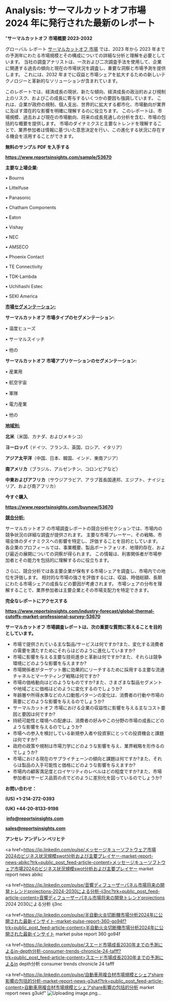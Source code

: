 # Analysis: サーマルカットオフ市場 2024 年に発行された最新のレポート

"<strong>サーマルカットオフ 市場概要 2023-2032</strong>

グローバル レポート <a href=https://www.reportsinsights.com/sample/53670>サーマルカットオフ 市場</a> では、2023 年から 2023 年までの予測年にわたる市場規模とその構成についての詳細な分析と理解を必要としています。 当社の調査アナリストは、一次および二次調査手法を使用して、企業に関連する過去の傾向と現在の市場状況を調査し、重要な洞察と市場予測を提供します。 これには、2032 年までに収益と市場シェアを拡大​​するための新しいテクノロジーと革新的なソリューションが含まれています。

このレポートでは、経済成長の現状、新たな傾向、経済成長の政治的および規制上のリスク、およびこの成長に寄与するいくつかの要因も強調しています。 これは、企業が政府の規制、個人支出、世界的に拡大する都市化、市場動向が業界に及ぼす潜在的な影響を明確に理解するのに役立ちます。 このレポートは、市場規模、過去および現在の市場動向、将来の成長見通しの分析を含む、市場の包括的な概要を提供します。 市場のダイナミクスと主要なトレンドを理解することで、業界参加者は情報に基づいた意思決定を行い、この進化する状況に存在する機会を活用することができます。

<strong><b>無料のサンプル PDF を入手する</b></strong>

<a href=https://www.reportsinsights.com/sample/53670><strong><u>https://www.reportsinsights.com/sample/53670</u></strong></a>

<strong>主要な上場企業:</strong>

• Bourns

• Littelfuse

• Panasonic

• Chatham Components

• Eaton

• Vishay

• NEC

• AMSECO

• Phoenix Contact

• TE Connectivity

• TDK-Lambda

• Uchihashi Estec

• SEKI America

<strong><u>市場セグメンテーション</u></strong><strong><u>:</u></strong>

<strong>サーマルカットオフ 市場タイプのセグメンテーション:</strong>

• 温度ヒューズ

• サーマルスイッチ

• 他の

<strong>サーマルカットオフ 市場アプリケーションのセグメンテーション:</strong>

• 産業用

• 航空宇宙

• 軍隊

• 電力産業

• 他の

<strong><u>地域別</u></strong><strong><u>:</u></strong>

<strong>北米</strong>（米国、カナダ、およびメキシコ）

<strong>ヨーロッパ</strong>（ドイツ、フランス、英国、ロシア、イタリア）

<strong>アジア太平洋</strong>（中国、日本、韓国、インド、東南アジア）

<strong>南アメリカ</strong>（ブラジル、アルゼンチン、コロンビアなど）

<strong>中東およびアフリカ</strong>（サウジアラビア、アラブ首長国連邦、エジプト、ナイジェリア、および南アフリカ）

<strong>今すぐ購入</strong>

<a href=https://www.reportsinsights.com/buynow/53670><strong><u>https://www.reportsinsights.com/buynow/53670</u></strong></a>

<strong><u>競合分析:</u></strong>

サーマルカットオフ の市場調査レポートの競合分析セクションでは、市場内の競争状況の詳細な調査が提供されます。 主要な市場プレーヤー、その戦略、市場全体のダイナミクスへの影響を特定し、評価することを目的としています。 各企業のプロフィールでは、事業概要、製品ポートフォリオ、地理的存在、および最近の展開についての洞察が得られます。 この情報は、利害関係者が市場参加者とその能力を包括的に理解するのに役立ちます。

さらに、競合分析では各主要企業が保有する市場シェアを調査し、市場内での地位を評価します。 相対的な市場の強さを評価するには、収益、時価総額、長期にわたる市場シェアの成長などの要因が考慮されます。 市場シェアの分布を理解することで、業界参加者は主要企業とその市場支配力を特定できます。

<strong>完全なレポートにアクセスする</strong>

<a href=https://www.reportsinsights.com/industry-forecast/global-thermal-cutoffs-market-professional-survey-53670><strong><u><b>https://www.reportsinsights.com/industry-forecast/global-thermal-cutoffs-market-professional-survey-53670</b></u></strong></a>

<strong><b>サーマルカットオフ 市場調査レポートは、次の重要な質問に答えることを目的としています。</b></strong>
<ul>
  <li>市場で提供されている主な製品/サービスは何ですか?また、変化する消費者の需要を満たすためにそれらはどのように進化していますか?</li>
  <li>市場に影響を与える主要な技術進歩と革新は何ですか?また、それらは競争環境にどのような影響を与えますか?</li>
  <li>市場関係者がターゲット層に効果的にリーチするために採用する主要な流通チャネルとマーケティング戦略は何ですか?</li>
  <li>市場の価格動向はどのようなものですか?また、さまざまな製品セグメントや地域ごとに価格はどのように変化するのでしょうか?</li>
  <li>年齢層や所得水準などの人口動態パターンの変化は、消費者の行動や市場の需要にどのような影響を与えるのでしょうか?</li>
  <li>サーマルカットオフ 市場における企業の収益性に影響を与える主なコスト要因と要因は何ですか?</li>
  <li>持続可能性と環境への配慮は、消費者の好みやこの分野の市場の成長にどのような影響を与えるのでしょうか?</li>
  <li>市場への参入を検討している新規参入者や投資家にとっての投資機会と課題は何ですか?</li>
  <li>政府の政策や規制は市場力学にどのような影響を与え、業界戦略を形作るのでしょうか?</li>
  <li>市場における現在のサプライチェーンの傾向と課題は何ですか?また、それらは製品の入手可能性と価格にどのような影響を与えますか?</li>
  <li>市場内の顧客満足度とロイヤリティのレベルはどの程度ですか?また、市場参加者はサービス品質の点でどのように差別化を図っているのでしょうか?</li>
</ul>
<strong>お問い合わせ：</strong>

<strong>(US) +1-214-272-0393</strong>

<strong>(UK) +44-20-8133-9198</strong>

<strong> </strong><a href=info@reportsinsights.com><strong><u>info@reportsinsights.com</u></strong></a>

<a href=sales@reportsinsights.com><strong><u>sales@reportsinsights.com</u></strong></a>

<strong>アンセレ アンデレン ベリヒテ</strong>

<a href=https://jp.linkedin.com/pulse/メッセージキューソフトウェア市場2024のビジネス状況規模swot分析および主要プレイヤー-market-report-news-abikc?trk=public_post_feed-article-content>メッセージキューソフトウェア市場2024のビジネス状況規模swot分析および主要プレイヤー market report news abikc</a>

<a href=https://jp.linkedin.com/pulse/音響ディフューザーパネル市場将来の開発トレンドprojections-2024-2030による分析-ij3nc?trk=public_post_feed-article-content>音響ディフューザーパネル市場将来の開発トレンドprojections 2024 2030による分析 ij3nc</a>

<a href=https://jp.linkedin.com/pulse/半自動火炎切断機市場分析2024年に公開された最新インサイト-market-pulse-report-360-go94f?trk=public_post_feed-article-content>半自動火炎切断機市場分析2024年に公開された最新インサイト market pulse report 360 go94f</a>

<a href=https://jp.linkedin.com/pulse/スエード市場成長2030年までの予測によるin-depth分析-consumer-trends-chronicle-24-tafff?trk=public_post_feed-article-content>スエード市場成長2030年までの予測によるin depth分析 consumer trends chronicle 24 tafff</a>

<a href=https://jp.linkedin.com/pulse/自動車用複合材市場規模とシェアshare影響の包括的分析-market-report-news-g3ukf?trk=public_post_feed-article-content>自動車用複合材市場規模とシェアshare影響の包括的分析 market report news g3ukf</a>"
![Uploading image.png…]()
